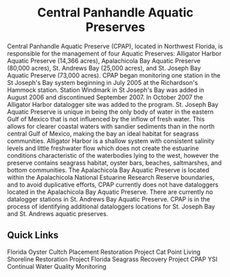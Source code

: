 <div align="center">

# Central Panhandle Aquatic Preserves

</div>

Central Panhandle Aquatic Preserve (CPAP), located in Northwest Florida, is responsible for the management of four Aquatic Preserves: Alligator Harbor Aquatic Preserve (14,366 acres), Apalachicola Bay Aquatic Preserve (80,000 acres), St. Andrews Bay (25,000 acres), and St. Joseph Bay Aquatic Preserve (73,000 acres). CPAP began monitoring one station in the St Joseph's Bay system beginning in July 2005 at the Richardson's Hammock station. Station Windmark in St Joseph's Bay was added in August 2006 and discontinued September 2007. In October 2007 the Alligator Harbor datalogger site was added to the program. St. Joseph Bay Aquatic Preserve is unique in being the only body of water in the eastern Gulf of Mexico that is not influenced by the inflow of fresh water. This allows for clearer coastal waters with sandier sediments than in the north central Gulf of Mexico, making the bay an ideal habitat for seagrass communities. Alligator Harbor is a shallow system with consistent salinity levels and little freshwater flow which does not create the estuarine conditions characteristic of the waterbodies lying to the west, however the preserve contains seagrass habitat, oyster bars, beaches, saltmarshes, and bottom communities. The Apalachicola Bay Aquatic Preserve is located within the Apalachicola National Estuarine Research Reserve boundaries, and to avoid duplicative efforts, CPAP currently does not have dataloggers located in the Apalachicola Bay Aquatic Preserve. There are currently no datalogger stations in St. Andrews Bay Aquatic Preserve. CPAP is in the process of identifying additional dataloggers locations for St. Joseph Bay and St. Andrews aquatic preserves.

## Quick Links

Florida Oyster Cultch Placement Restoration Project
Cat Point Living Shoreline Restoration Project
Florida Seagrass Recovery Project
CPAP YSI Continual Water Quality Monitoring

